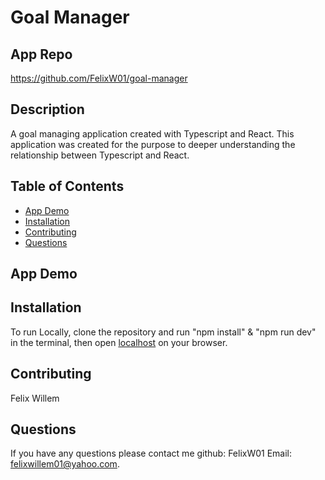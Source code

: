 # Goal Manager

## App Repo 
https://github.com/FelixW01/goal-manager

## Description
A goal managing application created with Typescript and React. This application was created for the purpose to deeper understanding the relationship between Typescript and React.

## Table of Contents
- [App Demo](#app-demo)
- [Installation](#installation)
- [Contributing](#contributing)
- [Questions](#questions)

## App Demo

## Installation
To run Locally, clone the repository and run "npm install" & "npm run dev" in the terminal, then open [localhost](http://127.0.0.1:5173/) on your browser.

## Contributing
Felix Willem

## Questions
If you have any questions please contact me github: FelixW01 Email: felixwillem01@yahoo.com.
